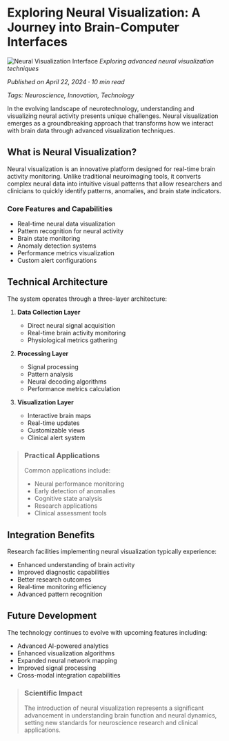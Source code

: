 # Exploring Neural Visualization: A Journey into Brain-Computer Interfaces

![Neural Visualization Interface](../../../images/neurovizr.jpg)
*Exploring advanced neural visualization techniques*

*Published on April 22, 2024 · 10 min read*

*Tags: Neuroscience, Innovation, Technology*

In the evolving landscape of neurotechnology, understanding and visualizing neural activity presents unique challenges. Neural visualization emerges as a groundbreaking approach that transforms how we interact with brain data through advanced visualization techniques.

## What is Neural Visualization?

Neural visualization is an innovative platform designed for real-time brain activity monitoring. Unlike traditional neuroimaging tools, it converts complex neural data into intuitive visual patterns that allow researchers and clinicians to quickly identify patterns, anomalies, and brain state indicators.

### Core Features and Capabilities

- Real-time neural data visualization
- Pattern recognition for neural activity
- Brain state monitoring
- Anomaly detection systems
- Performance metrics visualization
- Custom alert configurations

## Technical Architecture

The system operates through a three-layer architecture:

1. **Data Collection Layer**
   - Direct neural signal acquisition
   - Real-time brain activity monitoring
   - Physiological metrics gathering

2. **Processing Layer**
   - Signal processing
   - Pattern analysis
   - Neural decoding algorithms
   - Performance metrics calculation

3. **Visualization Layer**
   - Interactive brain maps
   - Real-time updates
   - Customizable views
   - Clinical alert system

> ### Practical Applications
>
> Common applications include:
>
> - Neural performance monitoring
> - Early detection of anomalies
> - Cognitive state analysis
> - Research applications
> - Clinical assessment tools

## Integration Benefits

Research facilities implementing neural visualization typically experience:

- Enhanced understanding of brain activity
- Improved diagnostic capabilities
- Better research outcomes
- Real-time monitoring efficiency
- Advanced pattern recognition

## Future Development

The technology continues to evolve with upcoming features including:

- Advanced AI-powered analytics
- Enhanced visualization algorithms
- Expanded neural network mapping
- Improved signal processing
- Cross-modal integration capabilities

> ### Scientific Impact
>
> The introduction of neural visualization represents a significant advancement in understanding brain function and neural dynamics, setting new standards for neuroscience research and clinical applications.
